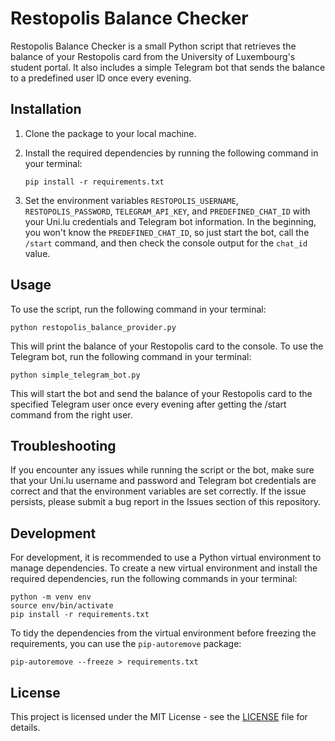 # Restopolis Balance Checker

Restopolis Balance Checker is a small Python script that retrieves the balance of your Restopolis card from the University of Luxembourg's student portal. It also includes a simple Telegram bot that sends the balance to a predefined user ID once every evening.

## Installation

1. Clone the package to your local machine.
2. Install the required dependencies by running the following command in your terminal:

    ```
    pip install -r requirements.txt
    ```

3. Set the environment variables `RESTOPOLIS_USERNAME`, `RESTOPOLIS_PASSWORD`, `TELEGRAM_API_KEY`, and `PREDEFINED_CHAT_ID` with your Uni.lu credentials and Telegram bot information. In the beginning, you won't know the `PREDEFINED_CHAT_ID`, so just start the bot, call the `/start` command, and then check the console output for the `chat_id` value.

## Usage

To use the script, run the following command in your terminal:

```
python restopolis_balance_provider.py
```

This will print the balance of your Restopolis card to the console. To use the Telegram bot, run the following command in your terminal:

```
python simple_telegram_bot.py
```

This will start the bot and send the balance of your Restopolis card to the specified Telegram user once every evening after getting the /start command from the right user.

## Troubleshooting

If you encounter any issues while running the script or the bot, make sure that your Uni.lu username and password and Telegram bot credentials are correct and that the environment variables are set correctly. If the issue persists, please submit a bug report in the Issues section of this repository.

## Development

For development, it is recommended to use a Python virtual environment to manage dependencies. To create a new virtual environment and install the required dependencies, run the following commands in your terminal:

```
python -m venv env
source env/bin/activate
pip install -r requirements.txt
```

To tidy the dependencies from the virtual environment before freezing the requirements, you can use the `pip-autoremove` package:

```
pip-autoremove --freeze > requirements.txt
```

## License

This project is licensed under the MIT License - see the [LICENSE](LICENSE) file for details.